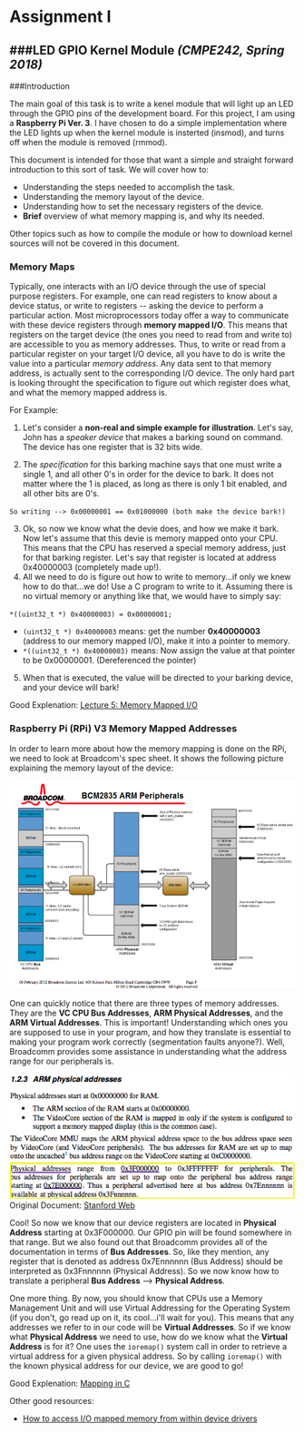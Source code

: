 # Assignment I
###LED GPIO Kernel Module *(CMPE242, Spring 2018)*
-

###Introduction

The main goal of this task is to write a kenel module that will light up an LED through the GPIO pins of the development board. For this project, I am using a **Raspberry Pi Ver. 3**. I have chosen to do a simple implementation where the LED lights up when the kernel module is insterted (insmod), and turns off when the module is removed (rmmod).

This document is intended for those that want a simple and straight forward introduction to this sort of task. We will cover how to:  

* Understanding the steps needed to accomplish the task.
* Understanding the memory layout of the device.
* Understanding how to set the necessary registers of the device.
* **Brief** overview of what memory mapping is, and why its needed.

Other topics such as how to compile the module or how to download kernel sources will not be covered in this document.

### Memory Maps
Typically, one interacts with an I/O device through the use of special purpose registers. For example, one can read registers to know about a device status, or write to registers -- asking the device to perform a particular action. Most microprocessors today offer a way to communicate with these device registers through **memory mapped I/O**. This means that registers on the target device (the ones you need to read from and write to) are accessible to you as memory addresses. Thus, to write or read from a particular register on your target I/O device, all you have to do is write the value into a particular *memory address*. Any data sent to that memory address, is actually sent to the corresponding I/O device. The only hard part is looking throught the specification to figure out which register does what, and what the memory mapped address is.

For Example:

1. Let's consider a **non-real and simple example for illustration**. Let's say, John has a *speaker device* that makes a barking sound on command. The device has one register that is 32 bits wide. 

2. The *specification* for this barking machine says that one must write a single 1, and all other 0's in order for the device to bark. It does not matter where the 1 is placed, as long as there is only 1 bit enabled, and all other bits are 0's.

  `So writing --> 0x00000001 == 0x01000000 (both make the device bark!)`

3. Ok, so now we know what the devie does, and how we make it bark. Now let's assume that this devie is memory mapped onto your CPU. This means that the CPU has reserved a special memory address, just for that barking register. Let's say that register is located at address 0x40000003 (completely made up!).
4. All we need to do is figure out how to write to memory...if only we knew how to do that...we do! Use a C program to write to it. Assuming there is no virtual memory or anything like that, we would have to simply say:  

  `*((uint32_t *) 0x40000003) = 0x00000001;` 

   * `(uint32_t *) 0x40000003` means: get the number **0x40000003** (address to our memory mapped I/O), make it into a pointer to memory. 
   * `*((uint32_t *) 0x40000003)` means: Now assign the value at that pointer to be 0x00000001. (Dereferenced the pointer)

5. When that is executed, the value will be directed to your barking device, and your device will bark!

Good Explenation: [Lecture 5: Memory Mapped I/O](#https://www.youtube.com/watch?v=aT5XMOrid7Y)

### Raspberry Pi (RPi) V3 Memory Mapped Addresses

In order to learn more about how the memory mapping is done on the RPi, we need to look at Broadcom's spec sheet. It shows the following picture explaining the memory layout of the device:

![BCPeripheralAddresses](./BCM2835_Periph_Addrs.png)

One can quickly notice that there are three types of memory addresses. They are the **VC CPU Bus Addresses**, **ARM Physical Addresses**, and the **ARM Virtual Addresses**. This is important! Understanding which ones you are supposed to use in your program, and how they translate is essential to making your program work correctly (segmentation faults anyone?). Well, Broadcomm provides some assistance in understanding what the address range for our peripherals is.

![BCPhysicalAddress](./BCM2835_Phy_Addrs.png)
Original Document: [Stanford Web](#https://web.stanford.edu/class/cs140e/docs/BCM2837-ARM-Peripherals.pdf)

Cool! So now we know that our device registers are located in **Physical Address** starting at 0x3F000000. Our GPIO pin will be found somewhere in that range. But we also found out that Broadcomm provides all of the documentation in terms of **Bus Addresses**. So, like they mention, any register that is denoted as address 0x7Ennnnnn (Bus Address) should be interpreted as 0x3Fnnnnnn (Physical Address). So we now know how to translate a peripheral **Bus Address** --> **Physical Address**.

One more thing. By now, you should know that CPUs use a Memory Management Unit and will use Virtual Addressing for the Operating System (if you don't, go read up on it, its cool...i'll wait for you). This means that any addresses we refer to in our code will be **Virtual Addresses**. So if we know what **Physical Address** we need to use, how do we know what the **Virtual Address** is for it? One uses the `ioremap()` system call in order to retrieve a virtual address for a given physical address. So by calling `ioremap()` with the known physical address for our device, we are good to go!



Good Explenation: [Mapping in C](#https://www.quora.com/How-are-mmap-ioremap-and-kmap-different)


Other good resources:

* [How to access I/O mapped memory from within device drivers](#http://www.infradead.org/~mchehab/kernel_docs/unsorted/bus-virt-phys-mapping.html)
